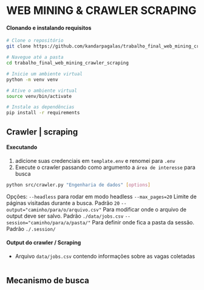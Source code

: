 # WEB MINING & CRAWLER SCRAPING

#### Clonando e instalando requisitos
```bash
# Clone o repositório
git clone https://github.com/kandarpagalas/trabalho_final_web_mining_crawler_scraping.git

# Navegue até a pasta
cd trabalho_final_web_mining_crawler_scraping

# Inicie um ambiente virtual
python -m venv venv

# Ative o ambiente virtual
source venv/bin/activate

# Instale as dependências
pip install -r requirements
```

## Crawler | scraping

#### Executando
1. adicione suas credenciais em ```template.env``` e renomei para ```.env```
2. Execute o crawler passando como argumento a ```área de interesse``` para busca
```bash
python src/crawler.py "Engenharia de dados" [options]
```
Opções:
```--headless``` para rodar em modo headless
```--max_pages=20``` Limite de páginas visitadas durante a busca. Padrão ```20```
```--output="caminho/para/o/arquivo.csv"``` Para modificar onde o arquivo de output deve ser salvo. Padrão ```./data/jobs.csv```
```--session="caminho/para/a/pasta/"``` Para definir onde fica a pasta da sessão. Padrão ```./.session/```

#### Output do crawler / Scraping
- Arquivo ```data/jobs.csv``` contendo informações sobre as vagas coletadas


```bash
```


## Mecanismo de busca
```bash
```